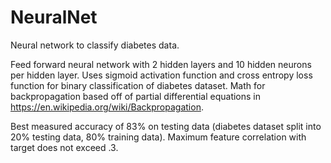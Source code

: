 # NeuralNet
Neural network to classify diabetes data.

Feed forward neural network with 2 hidden layers and 10 hidden neurons per hidden layer. Uses sigmoid activation function and cross entropy loss function for binary classification of diabetes dataset. Math for backpropagation based off of partial differential equations in https://en.wikipedia.org/wiki/Backpropagation.

Best measured accuracy of 83% on testing data (diabetes dataset split into 20% testing data, 80% training data). Maximum feature correlation with target does not exceed .3.
